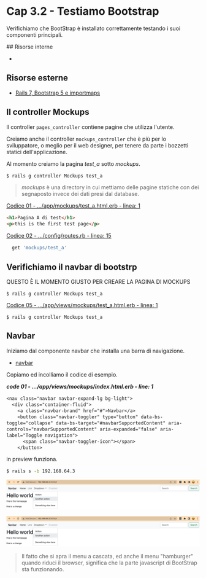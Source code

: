 # <a name="top"></a> Cap 3.2 - Testiamo Bootstrap

Verifichiamo che BootStrap è installato correttamente testando i suoi componenti principali.



## Risorse interne

- []()



## Risorse esterne

- [Rails 7, Bootstrap 5 e importmaps](https://www.youtube.com/watch?v=ZZAVy67YfPY)



## Il controller Mockups

Il controller `pages_controller` contiene pagine che utilizza l'utente.

Creiamo anche il controller `mockups_controller` che è più per lo sviluppatore, o meglio per il web designer, per tenere da parte i bozzetti statici dell'applicazione.

Al momento creiamo la pagina *test_a* sotto *mockups*.

```shell
$ rails g controller Mockups test_a
```

> *mockups* è una directory in cui mettiamo delle pagine statiche con dei segnaposto invece dei dati presi dal database.

[Codice 01 - .../app/mockups/test_a.html.erb - linea: 1](https://github.com/flaviobordonidev/leanpubabrandnewcms/blob/master/ubuntudream/02-new_app/05_01-mockups-test_a.html.erb)

```html
<h1>Pagina A di test</h1>
<p>this is the first test page</p>
```

[Codice 02 - .../config/routes.rb - linea: 15](https://github.com/flaviobordonidev/leanpubabrandnewcms/blob/master/ubuntudream/02-new_app/05_02-config-routes.rb)

```ruby
  get 'mockups/test_a'
```




## Verifichiamo il navbar di bootstrp

QUESTO È IL MOMENTO GIUSTO PER CREARE LA PAGINA DI MOCKUPS

```shell
$ rails g controller Mockups test_a
```


[Codice 05 - .../app/views/mockups/test_a.html.erb - linea: 1]()

```shell
$ rails g controller Mockups test_a
```




## Navbar

Iniziamo dal componente navbar che installa una barra di navigazione.

- [navbar](https://getbootstrap.com/docs/5.2/components/navbar/)

Copiamo ed incolliamo il codice di esempio.

***code 01 - .../app/views/mockups/index.html.erb - line: 1***

```html+erb
<nav class="navbar navbar-expand-lg bg-light">
  <div class="container-fluid">
    <a class="navbar-brand" href="#">Navbar</a>
    <button class="navbar-toggler" type="button" data-bs-toggle="collapse" data-bs-target="#navbarSupportedContent" aria-controls="navbarSupportedContent" aria-expanded="false" aria-label="Toggle navigation">
      <span class="navbar-toggler-icon"></span>
    </button>
```

in preview funziona.

```bash
$ rails s -b 192.168.64.3
```

![fig01](https://github.com/flaviobordonidev/leanpubabrandnewcms/blob/master/ubuntudream/03-bootstrap/02_fig01-navbar1.png)

![fig02](https://github.com/flaviobordonidev/leanpubabrandnewcms/blob/master/ubuntudream/03-bootstrap/02_fig01-navbar1.png)

> Il fatto che si apra il menu a cascata, ed anche il menu "hamburger" quando riduci il browser, significa che la parte javascript di BootStrap sta funzionando.

